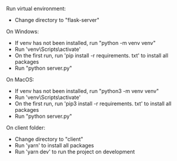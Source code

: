 Run virtual environment:

- Change directory to "flask-server"

On Windows:
- If venv has not been installed, run "python -m venv venv"
- Run 'venv\Scripts\activate'
- On the first run, run 'pip install -r requirements. txt' to install all packages
- Run "python server.py"

On MacOS:
- If venv has not been installed, run "python3 -m venv venv"
- Run 'venv\Scripts\activate'
- On the first run, run 'pip3 install -r requirements. txt' to install all packages
- Run "python server.py"

On client folder:
- Change directory to "client"
- Run 'yarn' to install all packages
- Run 'yarn dev' to run the project on development
